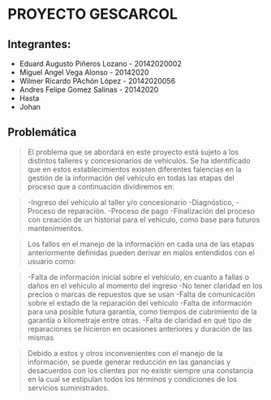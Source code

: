 # PROYECTO GESCARCOL

## Integrantes:
- Eduard Augusto Piñeros Lozano - 20142020002
- Miguel Angel Vega Alonso - 20142020
- Wilmer Ricardo PAchón López - 20142020056
- Andres Felipe Gomez Salinas - 20142020
- Hasta
- Johan

## Problemática
>El problema que se abordará en este proyecto está sujeto a los distintos talleres y concesionarios de vehículos. Se ha identificado que en estos establecimientos existen diferentes falencias  en la gestión de la información del vehículo en todas las etapas del proceso que  a continuación dividiremos en:

>-Ingreso del vehículo al taller y/o concesionario
>-Diagnóstico, 
>-Proceso de reparación. 
>-Proceso de pago
>-Finalización del proceso con creación de un historial para el vehículo, como base para futuros mantenimientos.

>Los fallos en el manejo de la información en cada una de las etapas anteriormente definidas pueden derivar en malos entendidos con el usuario como:

>-Falta de información inicial sobre el vehículo, en cuanto a  fallas o daños en el vehículo al momento del ingreso
>-No tener claridad en los precios o marcas de repuestos que se usan
>-Falta de comunicación sobre el estado de la reparación del vehículo
>-Falta de información para una posible futura garantía, como tiempos de cubrimiento de la garantía o kilometraje entre otras.
>-Falta de claridad en qué tipo de reparaciones se hicieron en ocasiones anteriores y duración de las mismas

>Debido a estos y otros inconvenientes con el manejo de la información, se puede generar reducción en las ganancias y desacuerdos con los clientes por no existir siempre una constancia en la cual se estipulan todos los términos y condiciones de los servicios suministrados.
